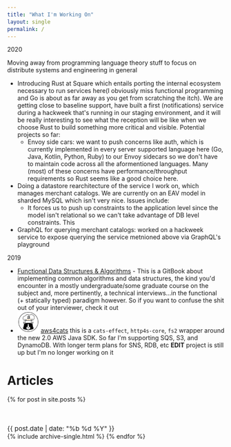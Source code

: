 ```yaml
---
title: "What I'm Working On"
layout: single
permalink: /
---
```

2020

Moving away from programming language theory stuff to focus on distribute systems and engineering in general

* Introducing Rust at Square which entails porting the internal ecosystem necessary to run services here(I obviously miss functional programming and Go is about as far away as you get from scratching the itch). We are getting close to baseline support, have built a first (notifications) service during a hackweek that's running in our staging environment, and it will be really interesting to see what the reception will be like when we choose Rust to build something more critical and visible. Potential projects so far:
  * Envoy side cars: we want to push concerns like auth, which is currently implemented in every server supported language here (Go, Java, Kotlin, Python, Ruby) to our Envoy sidecars so we don't have to maintain code across all the aformentioned languages. Many (most) of these concerns have performance/throughput requirements so Rust seems like a good choice here.
* Doing a datastore rearchitecture of the service I work on, which manages merchant catalogs. We are currently on an EAV model in sharded MySQL which isn't very nice. Issues include:
  * It forces us to push up constraints to the application level since the model isn't relational so we can't take advantage of DB level constraints. This
* GraphQL for querying merchant catalogs: worked on a hackweek service to expose querying the service metnioned above via GraphQL's playground

2019

* [Functional Data Structures & Algorithms](https://amilkov.gitbook.io/fp/) - This is a GitBook about implementing common algorithms and data structures, the kind you'd encounter in a mostly undergraduate/some graduate course on the subject and, more pertinently, a technical interviews...in the functional (+ statically typed) paradigm however. So if you want to confuse the shit out of your interviewer, check it out
* <img src="/assets/images/aws4cats.png" width="50" height="50" alt="Computer Hope"> [aws4cats](https://github.com/amilkov3/aws4cats) this is a `cats-effect`, `http4s-core`, `fs2` wrapper around the new 2.0 AWS Java SDK. So far I'm supporting SQS, S3, and DynamoDB. With longer term plans for SNS, RDB, etc **EDIT** project is still up but I'm no longer working on it

# Articles

{% for post in site.posts %}
  <p style="margin:50px 0 0 0;font-size:15px;"><i class="far fa-calendar-alt" aria-hidden="true"></i> {{ post.date | date: "%b %d %Y" }}</p>
  {% include archive-single.html %}
{% endfor %}
